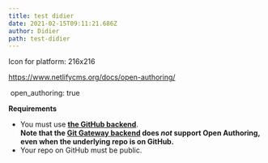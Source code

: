 ```yaml
---
title: test didier
date: 2021-02-15T09:11:21.686Z
author: Didier
path: test-didier
---
```

Icon for platform: 216x216





<https://www.netlifycms.org/docs/open-authoring/>



 open_authoring: true



**Requirements**

* You must use **[the GitHub backend](https://www.netlifycms.org/docs/github-backend)**.\
  **Note that the [Git Gateway backend](https://www.netlifycms.org/docs/git-gateway-backend/#git-gateway-with-netlify-identity) does *not* support Open Authoring, even when the underlying repo is on GitHub.**
* Your repo on GitHub must be public.